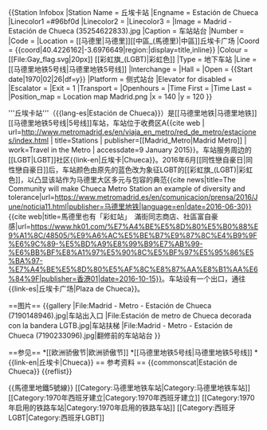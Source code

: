 {{Station Infobox
|Station Name = 丘埃卡站
|Engname = Estación de Chueca
|Linecolor1 =#96bf0d
|Linecolor2 =
|Linecolor3 = 
|Image = Madrid - Estación de Chueca (35254622833).jpg
|Caption = 车站站台
|Number = 
|Code = 
|Location = [[马德里|马德里]][[中區_(馬德里)|中區]]丘埃卡广场
|Coord =  {{coord|40.4226162|-3.6976649|region:|display=title,inline}}
|Colour = [[File:Gay_flag.svg|20px]] [[彩虹旗_(LGBT)|彩虹色]]
|Type = 地下车站
|Line = [[马德里地铁5号线|马德里地铁5号线]]
|Interchange = 
|Hall = 
|Open = {{Start date|1970|02|26|df=y}}
|Platform = 侧式站台
|Elevator for disabled = 
|Escalator = 
|Exit = 1
|Transport = 
|Openhours = 
|Time First = 
|Time Last = 
|Position_map = Location map Madrid.png
|x = 140
|y = 120
}}

'''丘埃卡站'''（{{lang-es|Estación de Chueca}}）是[[马德里地铁|马德里地铁]][[马德里地铁5号线|5号线]]车站，车站位于收费区A<ref>{{cite web | url=http://www.metromadrid.es/en/viaja_en_metro/red_de_metro/estaciones/index.html | title=Stations | publisher=[[Madrid_Metro|Madrid Metro]] | work=Travel in the Metro | accessdate=9 January 2015}}</ref>。车站服务周边的[[LGBT|LGBT]]社区{{link-en|丘埃卡|Chueca}}。2016年6月[[同性戀自豪日|同性戀自豪日]]后，车站颜色由原先的蓝色改为象征LGBT的[[彩虹旗_(LGBT)|彩虹色]]，以凸显该站作为马德里大区多元与包容的典范<ref>{{cite news|title=The Community will make Chueca Metro Station an example of diversity and tolerance|url=https://www.metromadrid.es/en/comunicacion/prensa/2016/June/noticia11.html|publisher=马德里地铁|language=en|date=2016-06-30}}</ref><ref>{{cite web|title=馬德里也有「彩虹站」　滿街同志商店、社區富自豪感|url=https://www.hk01.com/%E7%A4%BE%E5%8D%80%E5%B0%88%E9%A1%8C/48505/%E9%A6%AC%E5%BE%B7%E9%87%8C%E4%B9%9F%E6%9C%89-%E5%BD%A9%E8%99%B9%E7%AB%99-%E6%BB%BF%E8%A1%97%E5%90%8C%E5%BF%97%E5%95%86%E5%BA%97-%E7%A4%BE%E5%8D%80%E5%AF%8C%E8%87%AA%E8%B1%AA%E6%84%9F|publisher=香港01|date=2016-10-15}}</ref>。车站设有一个出口，通往{{link-es|丘埃卡广场|Plaza de Chueca}}。

==图片==
{{gallery
|File:Madrid - Metro - Estación de Chueca (7190148946).jpg|车站出入口
|File:Estación de metro de Chueca decorada con la bandera LGTB.jpg|车站扶梯
|File:Madrid - Metro - Estación de Chueca (7190233096).jpg|翻修前的车站站台
}}

==参见==
*[[欧洲骄傲节|欧洲骄傲节]]
*[[马德里地铁5号线|马德里地铁5号线]]
*{{link-en|丘埃卡|Chueca}}
== 参考资料 ==
{{commonscat|Estación de Chueca}}
{{reflist}}

{{馬德里地鐵5號線}}
[[Category:马德里地铁车站|Category:马德里地铁车站]]
[[Category:1970年西班牙建立|Category:1970年西班牙建立]]
[[Category:1970年启用的铁路车站|Category:1970年启用的铁路车站]]
[[Category:西班牙LGBT|Category:西班牙LGBT]]